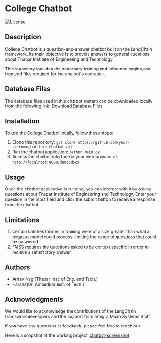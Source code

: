 # College Chatbot

[![License](https://img.shields.io/badge/License-MIT-blue.svg)](https://opensource.org/licenses/MIT)

## Description

College Chatbot is a question-and-answer chatbot built on the LangChain framework. Its main objective is to provide answers to general questions about Thapar Institute of Engineering and Technology.

This repository includes the necessary training and inference engine,and frontend files required for the chatbot's operation.


## Database Files

The database files used in this chatbot system can be downloaded locally from the following link: [Download Database Files](https://drive.google.com/drive/folders/1LeQ6o9nz7yBxohlyo-E3BG7nzzAsy_bN?usp=sharing)

## Installation

To use the College Chatbot locally, follow these steps:

1. Clone this repository: `git clone https://github.com/your-username/college_chatbot.git`
2. Run the chatbot application: `python main.py`
4. Access the chatbot interface in your web browser at `http://localhost:8000/demo/docs`

## Usage

Once the chatbot application is running, you can interact with it by asking questions about Thapar Institute of Engineering and Technology. Enter your question in the input field and click the submit button to receive a response from the chatbot.

## Limitations
1.  Certain batches formed in training were of a size greater than what a pegasus model could process, limiting the range of questions that could be answered.
2.  FAISS requires the questions asked to be context specific in order to recieve a satisfactory answer

## Authors

- Arnav Negi(Thapar Inst. of Eng. and Tech.)
- Harsha(Dr. Ambedkar Inst. of Tech.)

## Acknowledgments

We would like to acknowledge the contributions of the LangChain framework developers and the support from Integra Micro Systems Staff

If you have any questions or feedback, please feel free to reach out.

Here is a snapshot of the working project:
[chatbot-screenshot](https://github.com/Arni-tech/college_chatbot/blob/f436ad2667290f41c4ccc98295da20e47a43014c/Screenshot%202023-07-18%20142621.jpg)



